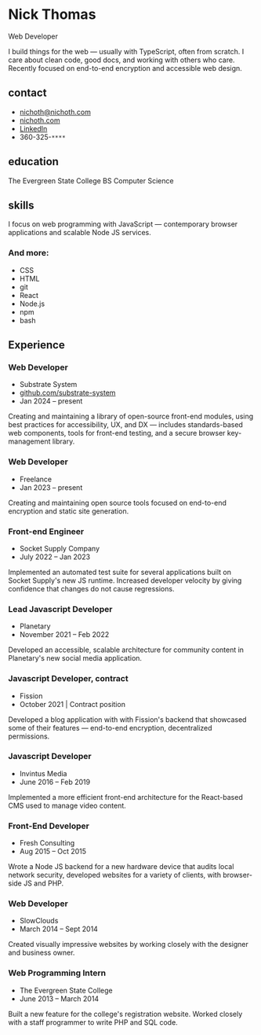# Nick Thomas
Web Developer

<p class="intro">
    I build things for the web &mdash; usually with TypeScript, often
    from scratch. I care about clean code, good docs, and working with
    others who care. Recently focused on end-to-end encryption
    and accessible web design.
</p>

<div class="col-left">

## contact
* nichoth@nichoth.com
* [nichoth.com](https://nichoth.com/)
* [LinkedIn](https://www.linkedin.com/in/nichoth/)
* 360-325-`****`

## education
The Evergreen State College
BS Computer Science

## skills
I focus on web programming with JavaScript &mdash; contemporary browser
applications and scalable Node JS services.

### And more:
* CSS
* HTML
* git
* React
* Node.js
* npm
* bash
</div>

<div class="col-right">

## Experience

### Web Developer

* Substrate System
* [github.com/substrate-system](https://github.com/substrate-system)
* Jan 2024 &ndash; present

Creating and maintaining a library of open-source front-end modules, using best
practices for accessibility, UX, and DX &mdash; includes standards-based
web components, tools for front-end testing, and a secure browser
key-management library.

### Web Developer
* Freelance
* Jan 2023 &ndash; present

Creating and maintaining open source tools focused
on end-to-end encryption and static site generation.

### Front-end Engineer
* Socket Supply Company
* July 2022 &ndash; Jan 2023

Implemented an automated test suite for several applications built on Socket
Supply's new JS runtime. Increased developer velocity by giving confidence
that changes do not cause regressions.

### Lead Javascript Developer
* Planetary
* November 2021 &ndash; Feb 2022

Developed an accessible, scalable architecture for community content in
Planetary's new social media application.

### Javascript Developer, contract
* Fission
* October 2021 | Contract position

Developed a blog application with with Fission's backend that showcased some
of their features &mdash; end-to-end encryption, decentralized permissions.

### Javascript Developer
* Invintus Media
* June 2016 &ndash; Feb 2019

Implemented a more efficient front-end architecture for the React-based
CMS used to manage video content.

### Front-End Developer
* Fresh Consulting
* Aug 2015 &ndash; Oct 2015

Wrote a Node JS backend for a new hardware device that audits local network
security, developed websites for a variety of clients, with
browser-side JS and PHP.

### Web Developer
* SlowClouds
* March 2014 &ndash; Sept 2014

Created visually impressive websites by working closely with the
designer and business owner.

### Web Programming Intern
* The Evergreen State College
* June 2013 &ndash; March 2014

Built a new feature for the college's registration website.
Worked closely with a staff programmer to write PHP and SQL code.
</div>
